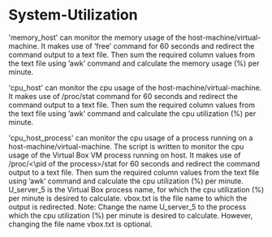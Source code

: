 # System-Utilization

'memory_host' can monitor the memory usage of the host-machine/virtual-machine. It makes use of ’free’ command for 60 seconds and redirect the command output to a text file. Then sum the required column values from the text file using ’awk’ command and calculate the memory usage (%) per minute.

'cpu_host' can monitor the cpu usage of the host-machine/virtual-machine. It makes use of /proc/stat command for 60 seconds and redirect the command output to a text file. Then sum the required column values from the text file using ’awk’ command and calculate the cpu utilization (%) per minute.

'cpu_host_process' can monitor the cpu usage of a process running on a host-machine/virtual-machine. The script is written to monitor the cpu usage of the Virtual Box VM process running on host. It makes use of /proc/<\pid of the process>/stat for 60 seconds and redirect the command output to a text file. Then sum the required column values from the text file using ’awk’ command and calculate the cpu utilization (%) per minute. U_server_5 is the Virtual Box process name, for which the cpu utilization (%) per minute is desired to calculate. vbox.txt is the file name to which the output is redirected. 
Note: Change the name U_server_5 to the process which the cpu utilization (%) per minute is desired to calculate. However, changing the file name vbox.txt is optional.
